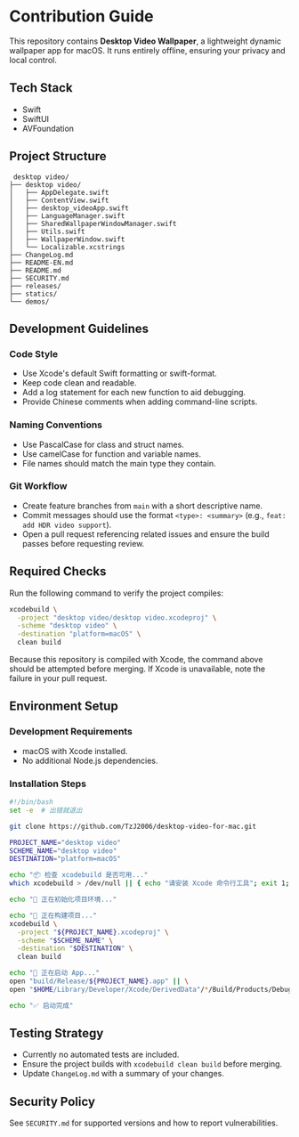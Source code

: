 # Contribution Guide

This repository contains **Desktop Video Wallpaper**, a lightweight dynamic wallpaper app for macOS. It runs entirely offline, ensuring your privacy and local control.

## Tech Stack
- Swift
- SwiftUI
- AVFoundation

## Project Structure

```
 desktop video/
├── desktop video/
│   ├── AppDelegate.swift
│   ├── ContentView.swift
│   ├── desktop_videoApp.swift
│   ├── LanguageManager.swift
│   ├── SharedWallpaperWindowManager.swift
│   ├── Utils.swift
│   ├── WallpaperWindow.swift
│   └── Localizable.xcstrings
├── ChangeLog.md
├── README-EN.md
├── README.md
├── SECURITY.md
├── releases/
├── statics/
└── demos/
```

## Development Guidelines

### Code Style
- Use Xcode's default Swift formatting or swift-format.
- Keep code clean and readable.
- Add a log statement for each new function to aid debugging.
- Provide Chinese comments when adding command-line scripts.

### Naming Conventions
- Use PascalCase for class and struct names.
- Use camelCase for function and variable names.
- File names should match the main type they contain.

### Git Workflow
- Create feature branches from `main` with a short descriptive name.
- Commit messages should use the format `<type>: <summary>` (e.g., `feat: add HDR video support`).
- Open a pull request referencing related issues and ensure the build passes before requesting review.

## Required Checks
Run the following command to verify the project compiles:

```bash
xcodebuild \
  -project "desktop video/desktop video.xcodeproj" \
  -scheme "desktop video" \
  -destination "platform=macOS" \
  clean build
```

Because this repository is compiled with Xcode, the command above should be attempted before merging. If Xcode is unavailable, note the failure in your pull request.

## Environment Setup

### Development Requirements
- macOS with Xcode installed.
- No additional Node.js dependencies.

### Installation Steps

```bash
#!/bin/bash
set -e  # 出错就退出

git clone https://github.com/TzJ2006/desktop-video-for-mac.git

PROJECT_NAME="desktop video"
SCHEME_NAME="desktop video"
DESTINATION="platform=macOS"

echo "📦 检查 xcodebuild 是否可用..."
which xcodebuild > /dev/null || { echo "请安装 Xcode 命令行工具"; exit 1; }

echo "📁 正在初始化项目环境..."

echo "🚧 正在构建项目..."
xcodebuild \
  -project "${PROJECT_NAME}.xcodeproj" \
  -scheme "$SCHEME_NAME" \
  -destination "$DESTINATION" \
  clean build

echo "🚀 正在启动 App..."
open "build/Release/${PROJECT_NAME}.app" || \
open "$HOME/Library/Developer/Xcode/DerivedData"/*/Build/Products/Debug/${PROJECT_NAME}.app

echo "✅ 启动完成"
```

## Testing Strategy
- Currently no automated tests are included.
- Ensure the project builds with `xcodebuild clean build` before merging.
- Update `ChangeLog.md` with a summary of your changes.

## Security Policy
See `SECURITY.md` for supported versions and how to report vulnerabilities.
